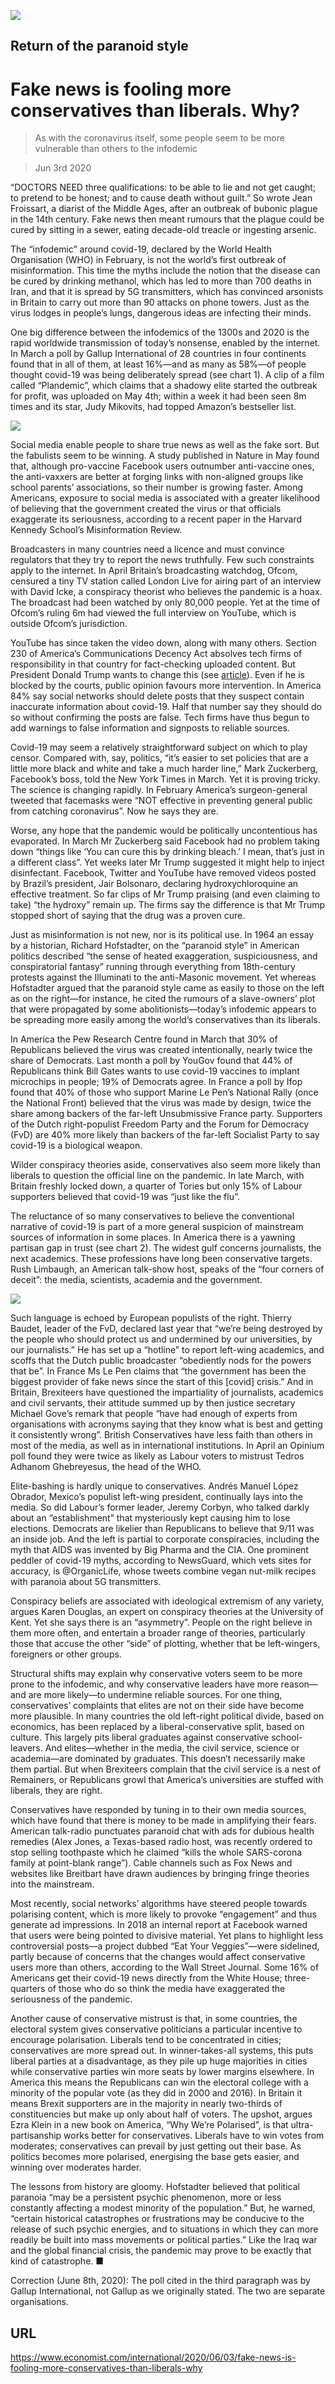 ![](./images/20200606_IRD001_0.jpg)

## Return of the paranoid style

# Fake news is fooling more conservatives than liberals. Why?

> As with the coronavirus itself, some people seem to be more vulnerable than others to the infodemic

> Jun 3rd 2020

“DOCTORS NEED three qualifications: to be able to lie and not get caught; to pretend to be honest; and to cause death without guilt.” So wrote Jean Froissart, a diarist of the Middle Ages, after an outbreak of bubonic plague in the 14th century. Fake news then meant rumours that the plague could be cured by sitting in a sewer, eating decade-old treacle or ingesting arsenic.

The “infodemic” around covid-19, declared by the World Health Organisation (WHO) in February, is not the world’s first outbreak of misinformation. This time the myths include the notion that the disease can be cured by drinking methanol, which has led to more than 700 deaths in Iran, and that it is spread by 5G transmitters, which has convinced arsonists in Britain to carry out more than 90 attacks on phone towers. Just as the virus lodges in people’s lungs, dangerous ideas are infecting their minds.

One big difference between the infodemics of the 1300s and 2020 is the rapid worldwide transmission of today’s nonsense, enabled by the internet. In March a poll by Gallup International of 28 countries in four continents found that in all of them, at least 16%—and as many as 58%—of people thought covid-19 was being deliberately spread (see chart 1). A clip of a film called “Plandemic”, which claims that a shadowy elite started the outbreak for profit, was uploaded on May 4th; within a week it had been seen 8m times and its star, Judy Mikovits, had topped Amazon’s bestseller list.

![](./images/20200606_IRC805.png)

Social media enable people to share true news as well as the fake sort. But the fabulists seem to be winning. A study published in Nature in May found that, although pro-vaccine Facebook users outnumber anti-vaccine ones, the anti-vaxxers are better at forging links with non-aligned groups like school parents’ associations, so their number is growing faster. Among Americans, exposure to social media is associated with a greater likelihood of believing that the government created the virus or that officials exaggerate its seriousness, according to a recent paper in the Harvard Kennedy School’s Misinformation Review.

Broadcasters in many countries need a licence and must convince regulators that they try to report the news truthfully. Few such constraints apply to the internet. In April Britain’s broadcasting watchdog, Ofcom, censured a tiny TV station called London Live for airing part of an interview with David Icke, a conspiracy theorist who believes the pandemic is a hoax. The broadcast had been watched by only 80,000 people. Yet at the time of Ofcom’s ruling 6m had viewed the full interview on YouTube, which is outside Ofcom’s jurisdiction.

YouTube has since taken the video down, along with many others. Section 230 of America’s Communications Decency Act absolves tech firms of responsibility in that country for fact-checking uploaded content. But President Donald Trump wants to change this (see [article](https://www.economist.com//international/2020/06/04/donald-trump-has-reignited-a-debate-about-regulating-speech-online)). Even if he is blocked by the courts, public opinion favours more intervention. In America 84% say social networks should delete posts that they suspect contain inaccurate information about covid-19. Half that number say they should do so without confirming the posts are false. Tech firms have thus begun to add warnings to false information and signposts to reliable sources.

Covid-19 may seem a relatively straightforward subject on which to play censor. Compared with, say, politics, “it’s easier to set policies that are a little more black and white and take a much harder line,” Mark Zuckerberg, Facebook’s boss, told the New York Times in March. Yet it is proving tricky. The science is changing rapidly. In February America’s surgeon-general tweeted that facemasks were “NOT effective in preventing general public from catching coronavirus”. Now he says they are.

Worse, any hope that the pandemic would be politically uncontentious has evaporated. In March Mr Zuckerberg said Facebook had no problem taking down “things like ‘You can cure this by drinking bleach.’ I mean, that’s just in a different class”. Yet weeks later Mr Trump suggested it might help to inject disinfectant. Facebook, Twitter and YouTube have removed videos posted by Brazil’s president, Jair Bolsonaro, declaring hydroxychloroquine an effective treatment. So far clips of Mr Trump praising (and even claiming to take) “the hydroxy” remain up. The firms say the difference is that Mr Trump stopped short of saying that the drug was a proven cure.

Just as misinformation is not new, nor is its political use. In 1964 an essay by a historian, Richard Hofstadter, on the “paranoid style” in American politics described “the sense of heated exaggeration, suspiciousness, and conspiratorial fantasy” running through everything from 18th-century protests against the Illuminati to the anti-Masonic movement. Yet whereas Hofstadter argued that the paranoid style came as easily to those on the left as on the right—for instance, he cited the rumours of a slave-owners’ plot that were propagated by some abolitionists—today’s infodemic appears to be spreading more easily among the world’s conservatives than its liberals.

In America the Pew Research Centre found in March that 30% of Republicans believed the virus was created intentionally, nearly twice the share of Democrats. Last month a poll by YouGov found that 44% of Republicans think Bill Gates wants to use covid-19 vaccines to implant microchips in people; 19% of Democrats agree. In France a poll by Ifop found that 40% of those who support Marine Le Pen’s National Rally (once the National Front) believed that the virus was made by design, twice the share among backers of the far-left Unsubmissive France party. Supporters of the Dutch right-populist Freedom Party and the Forum for Democracy (FvD) are 40% more likely than backers of the far-left Socialist Party to say covid-19 is a biological weapon.

Wilder conspiracy theories aside, conservatives also seem more likely than liberals to question the official line on the pandemic. In late March, with Britain freshly locked down, a quarter of Tories but only 15% of Labour supporters believed that covid-19 was “just like the flu”.

The reluctance of so many conservatives to believe the conventional narrative of covid-19 is part of a more general suspicion of mainstream sources of information in some places. In America there is a yawning partisan gap in trust (see chart 2). The widest gulf concerns journalists, the next academics. These professions have long been conservative targets. Rush Limbaugh, an American talk-show host, speaks of the “four corners of deceit”: the media, scientists, academia and the government.

![](./images/20200606_IRC806_0.png)

Such language is echoed by European populists of the right. Thierry Baudet, leader of the FvD, declared last year that “we’re being destroyed by the people who should protect us and undermined by our universities, by our journalists.” He has set up a “hotline” to report left-wing academics, and scoffs that the Dutch public broadcaster “obediently nods for the powers that be”. In France Ms Le Pen claims that “the government has been the biggest provider of fake news since the start of this [covid] crisis.” And in Britain, Brexiteers have questioned the impartiality of journalists, academics and civil servants, their attitude summed up by then justice secretary Michael Gove’s remark that people “have had enough of experts from organisations with acronyms saying that they know what is best and getting it consistently wrong”. British Conservatives have less faith than others in most of the media, as well as in international institutions. In April an Opinium poll found they were twice as likely as Labour voters to mistrust Tedros Adhanom Ghebreyesus, the head of the WHO.

Elite-bashing is hardly unique to conservatives. Andrés Manuel López Obrador, Mexico’s populist left-wing president, continually lays into the media. So did Labour’s former leader, Jeremy Corbyn, who talked darkly about an “establishment” that mysteriously kept causing him to lose elections. Democrats are likelier than Republicans to believe that 9/11 was an inside job. And the left is partial to corporate conspiracies, including the myth that AIDS was invented by Big Pharma and the CIA. One prominent peddler of covid-19 myths, according to NewsGuard, which vets sites for accuracy, is @OrganicLife, whose tweets combine vegan nut-milk recipes with paranoia about 5G transmitters.

Conspiracy beliefs are associated with ideological extremism of any variety, argues Karen Douglas, an expert on conspiracy theories at the University of Kent. Yet she says there is an “asymmetry”. People on the right believe in them more often, and entertain a broader range of theories, particularly those that accuse the other “side” of plotting, whether that be left-wingers, foreigners or other groups.

Structural shifts may explain why conservative voters seem to be more prone to the infodemic, and why conservative leaders have more reason—and are more likely—to undermine reliable sources. For one thing, conservatives’ complaints that elites are not on their side have become more plausible. In many countries the old left-right political divide, based on economics, has been replaced by a liberal-conservative split, based on culture. This largely pits liberal graduates against conservative school-leavers. And elites—whether in the media, the civil service, science or academia—are dominated by graduates. This doesn’t necessarily make them partial. But when Brexiteers complain that the civil service is a nest of Remainers, or Republicans growl that America’s universities are stuffed with liberals, they are right.

Conservatives have responded by tuning in to their own media sources, which have found that there is money to be made in amplifying their fears. American talk-radio punctuates paranoid chat with ads for dubious health remedies (Alex Jones, a Texas-based radio host, was recently ordered to stop selling toothpaste which he claimed “kills the whole SARS-corona family at point-blank range”). Cable channels such as Fox News and websites like Breitbart have drawn audiences by bringing fringe theories into the mainstream.

Most recently, social networks’ algorithms have steered people towards polarising content, which is more likely to provoke “engagement” and thus generate ad impressions. In 2018 an internal report at Facebook warned that users were being pointed to divisive material. Yet plans to highlight less controversial posts—a project dubbed “Eat Your Veggies”—were sidelined, partly because of concerns that the changes would affect conservative users more than others, according to the Wall Street Journal. Some 16% of Americans get their covid-19 news directly from the White House; three-quarters of those who do so think the media have exaggerated the seriousness of the pandemic.

Another cause of conservative mistrust is that, in some countries, the electoral system gives conservative politicians a particular incentive to encourage polarisation. Liberals tend to be concentrated in cities; conservatives are more spread out. In winner-takes-all systems, this puts liberal parties at a disadvantage, as they pile up huge majorities in cities while conservative parties win more seats by lower margins elsewhere. In America this means the Republicans can win the electoral college with a minority of the popular vote (as they did in 2000 and 2016). In Britain it means Brexit supporters are in the majority in nearly two-thirds of constituencies but make up only about half of voters. The upshot, argues Ezra Klein in a new book on America, “Why We’re Polarised”, is that ultra-partisanship works better for conservatives. Liberals have to win votes from moderates; conservatives can prevail by just getting out their base. As politics becomes more polarised, energising the base gets easier, and winning over moderates harder.

The lessons from history are gloomy. Hofstadter believed that political paranoia “may be a persistent psychic phenomenon, more or less constantly affecting a modest minority of the population.” But, he warned, “certain historical catastrophes or frustrations may be conducive to the release of such psychic energies, and to situations in which they can more readily be built into mass movements or political parties.” Like the Iraq war and the global financial crisis, the pandemic may prove to be exactly that kind of catastrophe. ■

Correction (June 8th, 2020): The poll cited in the third paragraph was by Gallup International, not Gallup as we originally stated. The two are separate organisations.

## URL

https://www.economist.com/international/2020/06/03/fake-news-is-fooling-more-conservatives-than-liberals-why
